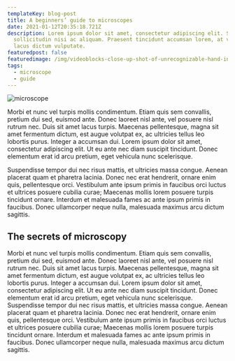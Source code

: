 ```yaml
---
templateKey: blog-post
title: A beginners’ guide to microscopes
date: 2021-01-12T20:35:18.721Z
description: Lorem ipsum dolor sit amet, consectetur adipiscing elit. Sed mollis
  sollicitudin nisi ac aliquam. Praesent tincidunt accumsan lorem, at venenatis
  lacus dictum vulputate.
featuredpost: false
featuredimage: /img/videoblocks-close-up-shot-of-unrecognizable-hand-in-glove-revolving-nosepiece-of-microscope-and-choosing-objective-lens_bbwnculuu_thumbnail-1080_01.png
tags:
  - microscope
  - guide
---
```

![microscope](/img/videoblocks-close-up-shot-of-unrecognizable-hand-in-glove-revolving-nosepiece-of-microscope-and-choosing-objective-lens_bbwnculuu_thumbnail-1080_01.png)

Morbi et nunc vel turpis mollis condimentum. Etiam quis sem convallis, pretium dui sed, euismod ante. Donec laoreet nisl ante, vel posuere nisl rutrum nec. Duis sit amet lacus turpis. Maecenas pellentesque, magna sit amet fermentum dictum, est augue volutpat ex, ac ultricies tellus leo lobortis purus. Integer a accumsan dui. Lorem ipsum dolor sit amet, consectetur adipiscing elit. Ut eu ante nec diam suscipit tincidunt. Donec elementum erat id arcu pretium, eget vehicula nunc scelerisque. 

Suspendisse tempor dui nec risus mattis, et ultricies massa congue. Aenean placerat quam et pharetra lacinia. Donec nec erat hendrerit, ornare enim quis, pellentesque orci. Vestibulum ante ipsum primis in faucibus orci luctus et ultrices posuere cubilia curae; Maecenas mollis lorem posuere turpis tincidunt ornare. Interdum et malesuada fames ac ante ipsum primis in faucibus. Donec ullamcorper neque nulla, malesuada maximus arcu dictum sagittis.

## The secrets of microscopy

Morbi et nunc vel turpis mollis condimentum. Etiam quis sem convallis, pretium dui sed, euismod ante. Donec laoreet nisl ante, vel posuere nisl rutrum nec. Duis sit amet lacus turpis. Maecenas pellentesque, magna sit amet fermentum dictum, est augue volutpat ex, ac ultricies tellus leo lobortis purus. Integer a accumsan dui. Lorem ipsum dolor sit amet, consectetur adipiscing elit. Ut eu ante nec diam suscipit tincidunt. Donec elementum erat id arcu pretium, eget vehicula nunc scelerisque. Suspendisse tempor dui nec risus mattis, et ultricies massa congue. Aenean placerat quam et pharetra lacinia. Donec nec erat hendrerit, ornare enim quis, pellentesque orci. Vestibulum ante ipsum primis in faucibus orci luctus et ultrices posuere cubilia curae; Maecenas mollis lorem posuere turpis tincidunt ornare. Interdum et malesuada fames ac ante ipsum primis in faucibus. Donec ullamcorper neque nulla, malesuada maximus arcu dictum sagittis.